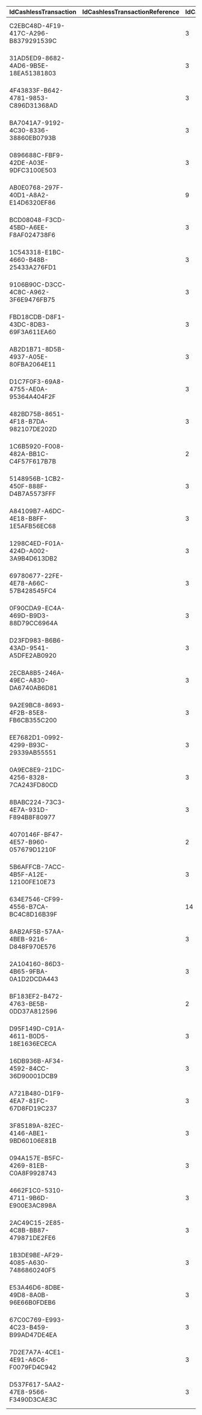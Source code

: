 ﻿|IdCashlessTransaction|IdCashlessTransactionReference|IdCashlessTransactionType|IdUser|IdCustomerSmartcard|IdPOSDevice|IdDeviceSession|IdPayment|SequentialTransaction|Amount|Date|Balance|CreatedAt|UpdatedAt|DeletedAt|IsDeleted|CurrentDeviceDateTime|IsConsolidated|ConsolidatedAt|
|---------------------|------------------------------|-------------------------|------|-------------------|-----------|---------------|---------|---------------------|------|----|-------|---------|---------|---------|---------|---------------------|--------------|--------------|
|C2EBC48D-4F19-417C-A296-B8379291539C||3|BB597E4D-1B42-4285-91F2-C95A004DF67F|CC37BFAA-E34C-4C3C-97A2-1B64EFFA5CA0|DFEC0542-F7D6-4790-ADA7-FAB1CE59B09F|||-5,853|-26.00|2017-05-06 18:00:50.0000000 +00:00|106.00|2017-05-06 23:04:34.64|||0||0||
|31AD5ED9-8682-4AD6-9B5E-18EA51381803||3|BB597E4D-1B42-4285-91F2-C95A004DF67F|CC37BFAA-E34C-4C3C-97A2-1B64EFFA5CA0|D71B3B43-C54B-476C-80AC-E35D211017EC|||-5,848|-13.00|2017-05-06 21:12:44.0000000 +00:00|41.00|2017-05-07 00:13:57.54|||0||0||
|4F43833F-B642-4781-9853-C896D31368AD||3|3A14DD03-7E5F-46DA-B6C2-9BA180E6849A|456CDB3D-309F-4AAD-9B1C-404443192533|E03E31F0-E9FD-4A28-BB96-613514D7E2B5|||-5,854|-10.00|2017-05-06 20:20:17.0000000 +00:00||2017-05-06 23:20:27.0|||0||0||
|BA7041A7-9192-4C30-8336-38860EB0793B||3|BB597E4D-1B42-4285-91F2-C95A004DF67F|CC37BFAA-E34C-4C3C-97A2-1B64EFFA5CA0|5A38860D-4023-4A0A-9853-661B33EC8DC6|||-5,831|-13.00|2017-05-13 22:52:15.0000000 +00:00|0.00|2017-05-14 02:18:27.9|||0||0||
|0896688C-FBF9-42DE-A03E-9DFC3100E503||3|BB597E4D-1B42-4285-91F2-C95A004DF67F|CC37BFAA-E34C-4C3C-97A2-1B64EFFA5CA0|48CC4159-80A6-4815-838A-0929FA8B395B|||-5,837|-13.00|2017-05-13 20:21:43.0000000 +00:00|78.00|2017-05-13 23:24:51.647|||0||0||
|AB0E0768-297F-40D1-A8A2-E14D6320EF86||9|C1F90C20-3A8B-4C6B-BFFB-4E268EA9614C|ABE91316-5809-45B7-AA82-D1BD250E7F18|148A6800-87CB-4647-A143-304D3F1A1899|||-20,009|-17.05|2017-07-22 02:03:03.0000000 +00:00|0.00|2017-07-22 05:05:04.823|||0||0||
|BCD08048-F3CD-45BD-A6EE-F8AF024738F6||3|BB597E4D-1B42-4285-91F2-C95A004DF67F|CC37BFAA-E34C-4C3C-97A2-1B64EFFA5CA0|4B970D44-425A-4273-BBDD-9F80796251C4|||-5,829|-13.00|2017-05-13 23:51:44.0000000 +00:00|13.00|2017-05-14 02:51:45.857|||0||0||
|1C543318-E1BC-4660-B48B-25433A276FD1||3|CABE540D-395F-42FD-AA64-EF4D9DA40393|4DF35331-80F4-426F-9C67-02709864E3AF|ECD77F87-1E83-4D34-B58F-D9B67A7D84AF|||-13,703|-26.00|2017-09-07 19:09:30.0000000 +00:00|-8,688.86|2017-09-07 22:09:56.82|||0||0||
|9106B90C-D3CC-4C8C-A962-3F6E9476FB75||3|BB597E4D-1B42-4285-91F2-C95A004DF67F|CC37BFAA-E34C-4C3C-97A2-1B64EFFA5CA0|18F84B4A-ABFA-4285-BAFF-4A94CE344E35|||-5,839|-13.00|2017-05-13 19:28:32.0000000 +00:00|104.00|2017-05-13 22:28:35.46|||0||0||
|FBD18CDB-D8F1-43DC-8DB3-69F3A611EA60||3|3A14DD03-7E5F-46DA-B6C2-9BA180E6849A|646DCFC7-2B36-4D68-B43C-9AB64327A247|E03E31F0-E9FD-4A28-BB96-613514D7E2B5|||-5,854|-20.00|2017-05-06 22:09:11.0000000 +00:00|25.00|2017-05-07 01:09:27.843|||0||0||
|AB2D1B71-8D5B-4937-A05E-80FBA2064E11||3|B56735DE-B7D4-402A-89EB-88A4BCA36EC5|6C4D3BCC-B4AC-4FF8-9112-3A1D960EDEEF|00000019-FFFB-001E-0354-169081732948|||-18,850|-7.00|2018-02-12 23:21:47.1900000 +00:00|44,307.49|2018-02-13 05:06:36.477|||0||0||
|D1C7F0F3-69A8-4755-AE0A-95364A404F2F||3|BB597E4D-1B42-4285-91F2-C95A004DF67F|CC37BFAA-E34C-4C3C-97A2-1B64EFFA5CA0|303D3112-9B1B-46F5-BA9B-79B1866D726D|||-5,845|-13.00|2017-05-06 22:43:42.0000000 +00:00|2.00|2017-05-07 01:43:43.957|||0||0||
|482BD75B-8651-4F18-B7DA-982107DE202D||3|BB597E4D-1B42-4285-91F2-C95A004DF67F|CC37BFAA-E34C-4C3C-97A2-1B64EFFA5CA0|310C5335-3B3F-4819-8863-300789D75713|||-5,843|-13.00|2017-05-06 23:32:53.0000000 +00:00|39.00|2017-05-07 02:32:56.037|||0||0||
|1C6B5920-F008-482A-BB1C-C4F57F617B7B||2|A09913D4-F5E5-4C4A-96B2-C04FAA0AF371|CC37BFAA-E34C-4C3C-97A2-1B64EFFA5CA0|DB0551AC-5CB2-4361-9765-D112138DB9BD||305A9A31-016F-4DFD-BAD6-CBC08FB813C9|-5,841|104.00|2017-05-13 18:58:37.0000000 +00:00|130.00|2017-05-13 21:58:38.887|||0||0||
|5148956B-1CB2-450F-888F-D4B7A5573FFF||3|BB597E4D-1B42-4285-91F2-C95A004DF67F|CC37BFAA-E34C-4C3C-97A2-1B64EFFA5CA0|978D7DF4-08A0-44AC-80CC-DA78BA332089|||-5,851|-13.00|2017-05-06 19:29:43.0000000 +00:00|80.00|2017-05-06 22:30:01.643|||0||0||
|A84109B7-A6DC-4E18-B8FF-1E5AFB56EC68||3|BDF5A103-99D7-4BB2-AB0F-69839553B251|33408742-F3D0-4983-90FD-7AB58E954EF7|84920479-100C-45AF-9F12-7A24A91F1813|||-30,819|-40.00|2017-07-08 20:29:55.0000000 +00:00|-5,156.09|2017-07-08 23:30:13.82|||0||0||
|1298C4ED-F01A-424D-A002-3A9B4D613DB2||3|E3801074-CC74-43C5-88EB-D0DD2EC85E38|00CEA3A3-EAB4-4F06-B6CB-E14A1D3CD24C|683070C2-7F57-444D-98D0-18D31E286203|||-21,860|-27.00|2017-07-29 13:57:56.0000000 +00:00|-4,721.39|2017-07-29 17:32:03.813|||0||0||
|69780677-22FE-4E78-A66C-57B428545FC4||3|BB597E4D-1B42-4285-91F2-C95A004DF67F|CC37BFAA-E34C-4C3C-97A2-1B64EFFA5CA0|D9F656AE-4E11-41BA-B943-0EA8430DC825|||-5,834|-13.00|2017-05-13 21:31:19.0000000 +00:00|39.00|2017-05-14 00:31:42.403|||0||0||
|0F90CDA9-EC4A-469D-B9D3-88D79CC6964A||3|23A5BE18-BA33-41C2-8CAA-38F6D46F0B21|DC8E5441-529C-4C36-8856-E359BA8FA401|0A364436-0A3F-43A7-88D9-CCDFB4D86685|||-32,562|-20.00|2017-07-22 01:16:04.0000000 +00:00|-1,215.60|2017-07-22 04:16:43.813|||0||0||
|D23FD983-B6B6-43AD-9541-A5DFE2AB0920||3|BB597E4D-1B42-4285-91F2-C95A004DF67F|CC37BFAA-E34C-4C3C-97A2-1B64EFFA5CA0|128B9342-0B82-4592-99C5-DAB305A30BD3|||-5,832|-13.00|2017-05-13 22:21:50.0000000 +00:00|13.00|2017-05-14 03:37:34.953|||0||0||
|2ECBA8B5-246A-49EC-A830-DA6740AB6D81||3|B362F940-12B8-4AA9-A052-ED988A190F08|22575BDC-5811-4A7B-ABA1-D45E85DB54A7|0AC401C2-8679-4130-99E8-E920A8B6DF8C|||-24,430|-5.00|2017-12-09 04:07:01.0000000 +00:00|-155.77|2017-12-09 06:07:45.553|||0||0||
|9A2E9BC8-8693-4F2B-85E8-FB6CB355C200||3|5B17409D-711F-41BC-86EB-97231D3E120A|710A6B94-0757-4B4B-A133-0527C4014EB5|0000003D-FFFB-000D-0359-452072243348|||-11,049|-10.00|2018-04-29 00:11:54.7800000 +00:00|0.00|2018-04-29 00:12:11.377|||0|2018-04-29 00:12:11.1110000 -03:00|0||
|EE7682D1-0992-4299-B93C-29339AB55551||3|BB597E4D-1B42-4285-91F2-C95A004DF67F|CC37BFAA-E34C-4C3C-97A2-1B64EFFA5CA0|303D3112-9B1B-46F5-BA9B-79B1866D726D|||-5,850|-13.00|2017-05-06 20:04:38.0000000 +00:00|67.00|2017-05-06 23:04:39.507|||0||0||
|0A9EC8E9-21DC-4256-8328-7CA243FD80CD||3|BB597E4D-1B42-4285-91F2-C95A004DF67F|CC37BFAA-E34C-4C3C-97A2-1B64EFFA5CA0|981D01BC-0116-4725-B7BE-6C507D7E0C04|||-5,838|-13.00|2017-05-13 19:56:13.0000000 +00:00|91.00|2017-05-13 22:56:15.397|||0||0||
|8BABC224-73C3-4E7A-931D-F894B8F80977||3|BB597E4D-1B42-4285-91F2-C95A004DF67F|CC37BFAA-E34C-4C3C-97A2-1B64EFFA5CA0|5878FB61-556E-4806-819E-31DB79B47931|||-5,849|-13.00|2017-05-06 20:45:17.0000000 +00:00|54.00|2017-05-06 23:45:24.18|||0||0||
|4070146F-BF47-4E57-B960-057679D1210F||2|7C924822-5513-4434-9E90-DF559CCD69A6|CC37BFAA-E34C-4C3C-97A2-1B64EFFA5CA0|E5801EBB-EB88-4F35-9805-967B2A9D010F||BF587460-4B40-4BFD-80AF-8B3207070394|-5,830|26.00|2017-05-13 23:51:08.0000000 +00:00|26.00|2017-05-14 03:12:22.457|||0||0||
|5B6AFFCB-7ACC-4B5F-A12E-12100FE10E73||3|BB597E4D-1B42-4285-91F2-C95A004DF67F|CC37BFAA-E34C-4C3C-97A2-1B64EFFA5CA0|B1F9B12F-687B-4F4E-A39C-09D440CCDB78|||-5,836|-13.00|2017-05-13 20:51:02.0000000 +00:00|65.00|2017-05-13 23:51:04.363|||0||0||
|634E7546-CF99-4556-B7CA-BC4C8D16B39F||14|D4F9AF50-C9CE-4879-B643-69835B4CA52C|CC37BFAA-E34C-4C3C-97A2-1B64EFFA5CA0|BCDCBBDC-F227-4384-9620-9C49B13F58A1|||-5,828|0.00|2017-05-14 00:09:41.0000000 +00:00|13.00|2017-05-14 03:09:40.94|||0||0||
|8AB2AF5B-57AA-4BEB-9216-D848F970E576||3|E3801074-CC74-43C5-88EB-D0DD2EC85E38|1B75D8BF-D22C-44E3-BE2E-454CE460312E|683070C2-7F57-444D-98D0-18D31E286203|||-2,201|-7.00|2017-07-29 16:43:08.0000000 +00:00||2017-07-29 19:43:30.947|||0||0||
|2A104160-86D3-4B65-9FBA-0A1D2DCDA443||3|BB597E4D-1B42-4285-91F2-C95A004DF67F|CC37BFAA-E34C-4C3C-97A2-1B64EFFA5CA0|AF658543-66D6-423E-B786-2949387E775D|||-5,847|-13.00|2017-05-06 21:51:32.0000000 +00:00|28.00|2017-05-07 00:53:03.5|||0||0||
|BF183EF2-B472-4763-BE5B-0DD37A812596||2|953A3125-DF8D-4BFA-ABB7-67FA130E99C6|CC37BFAA-E34C-4C3C-97A2-1B64EFFA5CA0|97BD9E76-2C40-4923-A45B-20B8F6589BAA||C59B57A9-6693-44FC-BD5A-6F915D68AA8A|-5,844|50.00|2017-05-06 23:31:00.0000000 +00:00|52.00|2017-05-07 02:31:15.15|||0||0||
|D95F149D-C91A-4611-B0D5-18E1636ECECA||3|BB597E4D-1B42-4285-91F2-C95A004DF67F|CC37BFAA-E34C-4C3C-97A2-1B64EFFA5CA0|19046A92-3CD1-428C-AB29-7925D06CF870|||-5,852|-13.00|2017-05-06 18:59:08.0000000 +00:00|93.00|2017-05-06 22:05:21.963|||0||0||
|16DB936B-AF34-4592-84CC-36D90001DCB9||3|B362F940-12B8-4AA9-A052-ED988A190F08|E351CCCC-580F-4F2E-BEAD-8CB9BE7B93DC|00000019-FFFB-0009-0359-452070069331|||-16,338|-5.00|2018-02-12 20:59:10.4170000 +00:00||2018-02-12 22:59:20.66|||0||0||
|A721B480-D1F9-4EA7-81FC-67D8FD19C237||3|BB597E4D-1B42-4285-91F2-C95A004DF67F|CC37BFAA-E34C-4C3C-97A2-1B64EFFA5CA0|B3477095-23CE-4A16-85A4-7752F23719CD|||-5,835|-13.00|2017-05-13 21:06:43.0000000 +00:00|52.00|2017-05-14 00:49:02.35|||0||0||
|3F85189A-82EC-4146-ABE1-9BD60106E81B||3|BB597E4D-1B42-4285-91F2-C95A004DF67F|CC37BFAA-E34C-4C3C-97A2-1B64EFFA5CA0|40E59140-C62C-4964-875F-513EA52690CC|||-5,840|-13.00|2017-05-13 19:04:44.0000000 +00:00|117.00|2017-05-13 22:52:00.437|||0||0||
|094A157E-B5FC-4269-81EB-C0A8F9928743||3|BB597E4D-1B42-4285-91F2-C95A004DF67F|CC37BFAA-E34C-4C3C-97A2-1B64EFFA5CA0|A82B0377-0550-49CE-BD2A-4C10FBE4099A|||-5,846|-13.00|2017-05-06 22:14:55.0000000 +00:00|15.00|2017-05-07 01:15:06.343|||0||0||
|4662F1C0-5310-4711-9B6D-E900E3AC898A||3|BB597E4D-1B42-4285-91F2-C95A004DF67F|CC37BFAA-E34C-4C3C-97A2-1B64EFFA5CA0|3288FAA9-357D-467A-B9B7-8AC803971227|||-5,842|-13.00|2017-05-06 23:33:11.0000000 +00:00|26.00|2017-05-07 02:33:17.393|||0||0||
|2AC49C15-2E85-4C8B-BB87-479871DE2FE6||3|B362F940-12B8-4AA9-A052-ED988A190F08|73034163-9D63-4941-9DEA-68F6FAFBDFDD|9E52A3BF-F595-4795-A7A2-52ABE43C19E2|||-16,231|-26.00|2017-09-09 18:32:57.0000000 +00:00|-6,742.67|2017-09-09 21:33:23.297|||0||0||
|1B3DE9BE-AF29-4085-A630-7486860240F5||3|219CA4E5-5628-4257-8D25-9779EB430037|3D40993C-4D03-4AD4-BE0A-7180946A0641|891B71CA-720F-4933-9743-AC42B7EA8EC8|||-9,554|-5.00|2017-07-22 19:09:24.0000000 +00:00|-6,475.33|2017-07-22 22:09:39.5|||0||0||
|E53A46D6-8DBE-49D8-8A0B-96E66B0FDEB6||3|6C497720-4979-4550-BB15-CD7A9F25BB2D|7C99EF5D-5714-455E-80A2-2D20E7EF648B|19D41848-A398-4DE6-AA70-E76AEC6149AB|||-8,895|-15.00|2017-06-03 01:23:59.0000000 +00:00|10.00|2017-06-03 04:24:28.757|||0||0||
|67C0C769-E993-4C23-B459-B99AD47DE4EA||3|CB4E343C-E33A-4B4B-B7DA-DFE7676EA2DF|3F7AD4B5-7ADA-4B81-B37F-1ED913410801|116908EA-DEDD-4052-A24B-6F31B5818D66|||-20,340|-7.50|2017-07-21 23:49:47.0000000 +00:00|-29,902.40|2017-07-22 02:51:12.1|||0||0||
|7D2E7A7A-4CE1-4E91-A6C6-F0079FD4C942||3|B362F940-12B8-4AA9-A052-ED988A190F08|6D1A954D-3DFF-4A89-A926-BE8DB5427D38|00000019-FFFB-0009-0357-656084504891|||-5,499|-5.00|2018-02-10 20:31:19.0370000 +00:00||2018-02-10 22:31:48.583|||0||0||
|D537F617-5AA2-47E8-9566-F3490D3CAE3C||3|BB597E4D-1B42-4285-91F2-C95A004DF67F|CC37BFAA-E34C-4C3C-97A2-1B64EFFA5CA0|E516F45C-AC21-4369-8EA1-30CDEFDD635C|||-5,833|-13.00|2017-05-13 21:52:37.0000000 +00:00|26.00|2017-05-14 00:52:49.083|||0||0||
